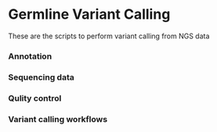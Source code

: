 # Germline Variant Calling
These are the scripts to perform variant calling from NGS data
### Annotation
### Sequencing data
### Qulity control 
### Variant calling workflows
